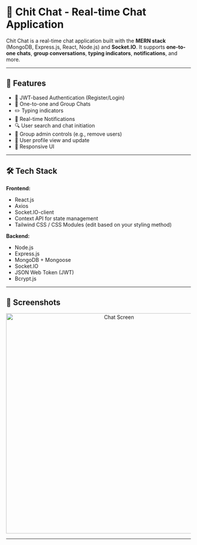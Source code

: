 # 💬 Chit Chat - Real-time Chat Application

Chit Chat is a real-time chat application built with the **MERN stack** (MongoDB, Express.js, React, Node.js) and **Socket.IO**. It supports **one-to-one chats**, **group conversations**, **typing indicators**, **notifications**, and more.

---

## 🚀 Features

- 🔐 JWT-based Authentication (Register/Login)
- 💬 One-to-one and Group Chats
- ✏️ Typing indicators
- 🔔 Real-time Notifications
- 🔍 User search and chat initiation
- 👥 Group admin controls (e.g., remove users)
- 👤 User profile view and update
- 📱 Responsive UI

---

## 🛠️ Tech Stack

**Frontend:**
- React.js
- Axios
- Socket.IO-client
- Context API for state management
- Tailwind CSS / CSS Modules (edit based on your styling method)

**Backend:**
- Node.js
- Express.js
- MongoDB + Mongoose
- Socket.IO
- JSON Web Token (JWT)
- Bcrypt.js

---
## 📸 Screenshots

<p align="center">
  <img src="https://your-screenshot-link/chat-screenshot.png" alt="Chat Screen" width="600"/>
</p>

---
